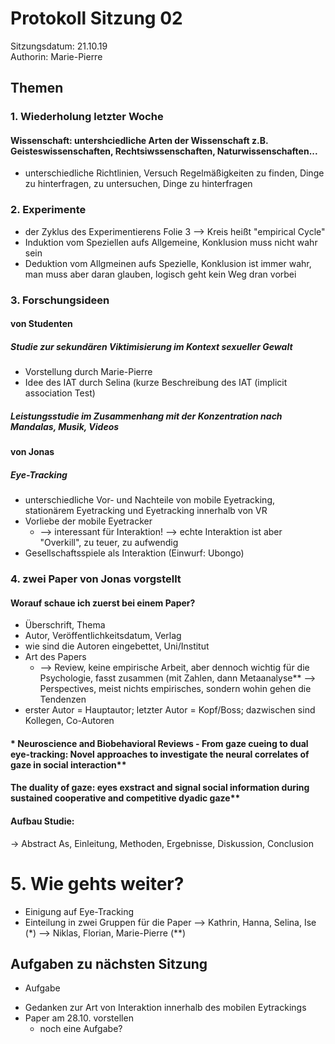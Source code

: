 # Protokoll Sitzung 02 #

Sitzungsdatum: 21.10.19  
Authorin: Marie-Pierre

## Themen ##

### 1. Wiederholung letzter Woche ###

#### Wissenschaft: untershciedliche Arten der Wissenschaft z.B. Geisteswissenschaften, Rechtsiwssenschaften, Naturwissenschaften... ####

- unterschiedliche Richtlinien, Versuch Regelmäßigkeiten zu finden, Dinge zu
  hinterfragen, zu untersuchen, Dinge zu hinterfragen

### 2. Experimente ###

- der Zyklus des Experimentierens Folie 3 --> Kreis heißt "empirical Cycle"
- Induktion vom Speziellen aufs Allgemeine, Konklusion muss nicht wahr sein
- Deduktion vom Allgmeinen aufs Spezielle, Konklusion ist immer wahr, man muss
  aber daran glauben, logisch geht kein Weg dran vorbei

### 3. Forschungsideen ###

#### von Studenten ####

##### Studie zur sekundären Viktimisierung im Kontext sexueller Gewalt #####

- Vorstellung durch Marie-Pierre
- Idee des IAT durch Selina (kurze Beschreibung des IAT (implicit association Test)

##### Leistungsstudie im Zusammenhang mit der Konzentration nach Mandalas, Musik, Videos #####

#### von Jonas ####

##### Eye-Tracking #####

- unterschiedliche Vor- und Nachteile von mobile Eyetracking, stationärem
  Eyetracking und Eyetracking innerhalb von VR
- Vorliebe der mobile Eyetracker
    - --> interessant für Interaktion! --> echte Interaktion ist aber
      "Overkill", zu teuer, zu aufwendig
- Gesellschaftsspiele als Interaktion (Einwurf: Ubongo)

### 4. zwei Paper von Jonas vorgstellt ###

#### Worauf schaue ich zuerst bei einem Paper? ####

- Überschrift, Thema
- Autor, Veröffentlichkeitsdatum, Verlag
- wie sind die Autoren eingebettet, Uni/Institut
- Art des Papers
    - --> Review, keine empirische Arbeit, aber dennoch wichtig für die
    Psychologie, fasst zusammen (mit Zahlen, dann Metaanalyse** --> Perspectives,
    meist nichts empirisches, sondern wohin gehen die Tendenzen
- erster Autor = Hauptautor; letzter Autor = Kopf/Boss; dazwischen sind
  Kollegen, Co-Autoren

#### * Neuroscience and Biobehavioral Reviews - From gaze cueing to dual eye-tracking: Novel approaches to investigate the neural correlates  of gaze in social interaction** ####

#### The duality of gaze: eyes exstract and signal social information during sustained cooperative and competitive dyadic gaze** ####

#### Aufbau Studie: ####

-> Abstract As, Einleitung, Methoden, Ergebnisse, Diskussion, Conclusion

# 5. Wie gehts weiter?
- Einigung auf Eye-Tracking
- Einteilung in zwei Gruppen für die Paper
--> Kathrin, Hanna, Selina, Ise (*)
--> Niklas, Florian, Marie-Pierre (**)




## Aufgaben zu nächsten Sitzung ##

  * Aufgabe
- Gedanken zur Art von Interaktion innerhalb des mobilen Eytrackings
- Paper am 28.10. vorstellen
  * noch eine Aufgabe?
